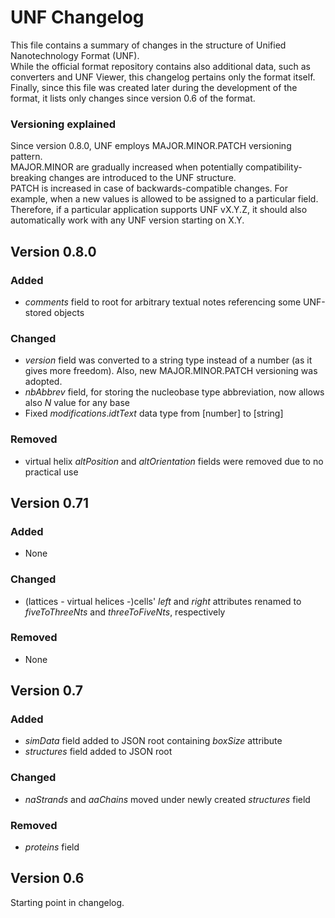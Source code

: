 # UNF Changelog
This file contains a summary of changes in the structure of Unified Nanotechnology Format (UNF).  
While the official format repository contains also additional data, such as converters and UNF Viewer, this changelog pertains only the format itself.  
Finally, since this file was created later during the development of the format, it lists only changes since version 0.6 of the format. 

### Versioning explained
Since version 0.8.0, UNF employs MAJOR.MINOR.PATCH versioning pattern.  
MAJOR.MINOR are gradually increased when potentially compatibility-breaking changes are introduced to the UNF structure.  
PATCH is increased in case of backwards-compatible changes. For example, when a new values is allowed to be assigned to a particular field.  
Therefore, if a particular application supports UNF vX.Y.Z, it should also automatically work with any UNF version starting on X.Y. 

## Version 0.8.0
### Added
- *comments* field to root for arbitrary textual notes referencing some UNF-stored objects

### Changed
- *version* field was converted to a string type instead of a number (as it gives more freedom). Also, new MAJOR.MINOR.PATCH versioning was adopted.
- *nbAbbrev* field, for storing the nucleobase type abbreviation, now allows also *N* value for any base
- Fixed *modifications*.*idtText* data type from [number] to [string]

### Removed
- virtual helix *altPosition* and *altOrientation* fields were removed due to no practical use

## Version 0.71
### Added
- None

### Changed
- (lattices - virtual helices -)cells' *left* and *right* attributes renamed to *fiveToThreeNts* and *threeToFiveNts*, respectively

### Removed
- None

## Version 0.7
### Added
- *simData* field added to JSON root containing *boxSize* attribute
- *structures* field added to JSON root

### Changed
- *naStrands* and *aaChains* moved under newly created *structures* field

### Removed
- *proteins* field 

## Version 0.6
Starting point in changelog.
